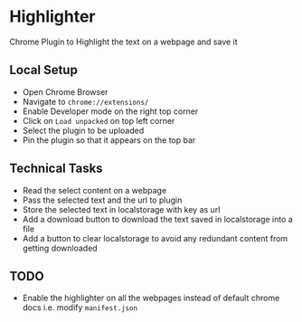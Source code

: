 # Highlighter
Chrome Plugin to Highlight the text on a webpage and save it

## Local Setup
- Open Chrome Browser
- Navigate to `chrome://extensions/`
- Enable Developer mode on the right top corner
- Click on `Load unpacked` on top left corner
- Select the plugin to be uploaded
- Pin the plugin so that it appears on the top bar

## Technical Tasks
- Read the select content on a webpage
- Pass the selected text and the url to plugin
- Store the selected text in localstorage with key as url
- Add a download button to download the text saved in localstorage into a file
- Add a button to clear localstorage to avoid any redundant content from getting downloaded

## TODO
- Enable the highlighter on all the webpages instead of default chrome docs i.e. modify `manifest.json`